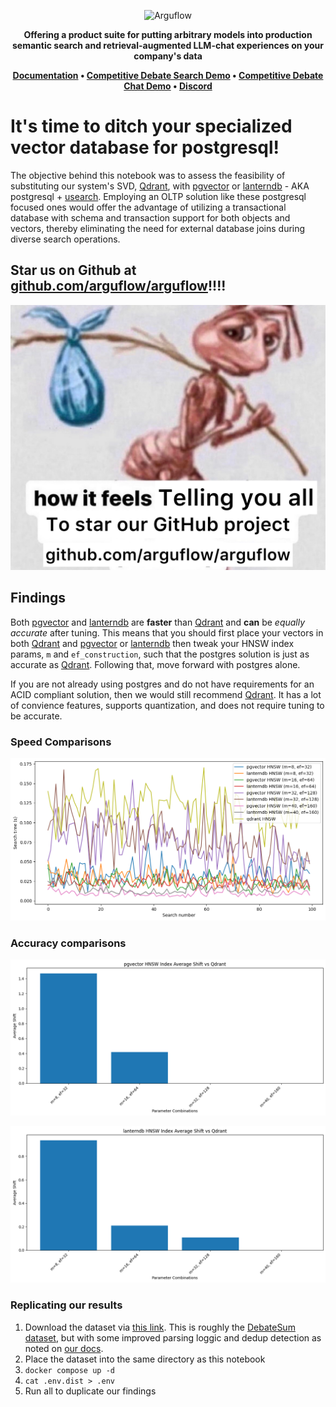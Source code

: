 <p align="center">
  <img height="100" src="https://raw.githubusercontent.com/arguflow/blog/5ef439020707b0e27bf901c8f6b4fb1f487a78d4/apps/frontend/public/assets/horizontal-logo.svg" alt="Arguflow">
</p>

<p align="center">
    <b>Offering a product suite for putting arbitrary models into production semantic search and retrieval-augmented LLM-chat experiences on your company's data</b>
</p>

<p align="center">
<strong><a href="https://docs.arguflow.ai">Documentation</a> • <a href="https://search.arguflow.ai">Competitive Debate Search Demo</a> • <a href="https://chat.arguflow.ai">Competitive Debate Chat Demo</a> • <a href="https://discord.gg/CuJVfgZf54">Discord</a>

</strong>
</p>

# It's time to ditch your specialized vector database for postgresql!

The objective behind this notebook was to assess the feasibility of substituting our system's SVD, [Qdrant](https://qdrant.tech/), with [pgvector](https://github.com/pgvector/pgvector) or [lanterndb](https://lantern.dev/) - AKA postgresql + [usearch](https://www.unum.cloud/). Employing an OLTP solution like these postgresql focused ones would offer the advantage of utilizing a transactional database with schema and transaction support for both objects and vectors, thereby eliminating the need for external database joins during diverse search operations.

## Star us on Github at [github.com/arguflow/arguflow](https://github.com/arguflow/arguflow)!!!!

![star-please](./images/please-star-us.png)

## Findings

Both [pgvector](https://github.com/pgvector/pgvector) and [lanterndb](https://lantern.dev/) are **faster** than [Qdrant](https://qdrant.tech/) and **can** be *equally accurate* after tuning. This means that you should first place your vectors in both [Qdrant](https://qdrant.tech/) and [pgvector](https://github.com/pgvector/pgvector) or [lanterndb](https://lantern.dev/) then tweak your HNSW index params, `m` and `ef_construction`, such that the postgres solution is just as accurate as [Qdrant](https://qdrant.tech/). Following that, move forward with postgres alone.

If you are not already using postgres and do not have requirements for an ACID compliant solution, then we would still recommend [Qdrant](https://qdrant.tech/). It has a lot of convience features, supports quantization, and does not require tuning to be accurate. 

### Speed Comparisons

![pgsolutions vs qdrant](./images/speed-comparison.png)

### Accuracy comparisons

![pgvector accuracy](./images/pgvector-accuracy.png)

![lanterndb accuracy](./images/lanterndb-accuracy.png)


### Replicating our results
1. Download the dataset via [this link](https://drive.proton.me/urls/FED1ABWG70#ItjHZqiPpUao). This is roughly the [DebateSum dataset](https://aclanthology.org/2020.argmining-1.1/), but with some improved parsing loggic and dedup detection as noted on [our docs](https://docs.arguflow.ai).
2. Place the dataset into the same directory as this notebook
3. `docker compose up -d`
4. `cat .env.dist > .env`
4. Run all to duplicate our findings
